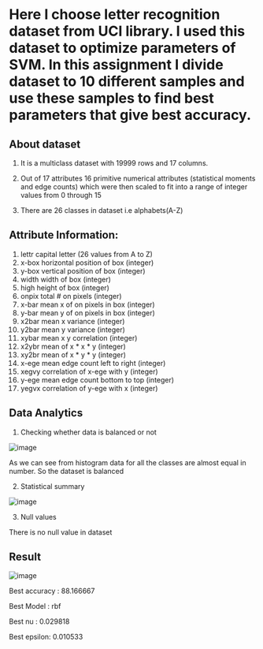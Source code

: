 # Here I choose letter recognition dataset from UCI library. I used this dataset to optimize parameters of SVM. In this assignment I divide dataset to 10 different samples and use these samples to find best parameters that give best accuracy.

## About dataset


1. It is a multiclass dataset with 19999 rows and 17 columns.


2. Out of 17 attributes 16 primitive numerical attributes (statistical moments and edge counts) which were then scaled to fit into a range of integer values from 0 through 15


3. There are 26 classes in dataset i.e alphabets(A-Z)

## Attribute Information:

1. lettr capital letter (26 values from A to Z)
2. x-box horizontal position of box (integer)
3. y-box vertical position of box (integer)
4. width width of box (integer)
5. high height of box (integer)
6. onpix total # on pixels (integer)
7. x-bar mean x of on pixels in box (integer)
8. y-bar mean y of on pixels in box (integer)
9. x2bar mean x variance (integer)
10. y2bar mean y variance (integer)
11. xybar mean x y correlation (integer)
12. x2ybr mean of x * x * y (integer)
13. xy2br mean of x * y * y (integer)
14. x-ege mean edge count left to right (integer)
15. xegvy correlation of x-ege with y (integer)
16. y-ege mean edge count bottom to top (integer)
17. yegvx correlation of y-ege with x (integer)

## Data Analytics

1. Checking whether data is balanced or not

![image](https://user-images.githubusercontent.com/79744977/233181503-1c2a82c0-ff4e-4e94-8022-089c7464bf88.png)

As we can see from histogram data for all the classes are almost equal in number. So the dataset is balanced

2. Statistical summary

![image](https://user-images.githubusercontent.com/79744977/233182801-ef3297cb-bef6-49df-9478-c8dc802a37e3.png)

3. Null values

There is no null value in dataset

## Result

![image](https://user-images.githubusercontent.com/79744977/233186104-ee32d6c9-600b-485a-bb00-4b4891e63062.png)

Best accuracy : 88.166667


Best Model : rbf


Best nu : 0.029818


Best epsilon: 0.010533

